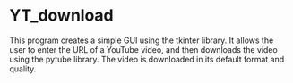 # YT_download
This program creates a simple GUI using the tkinter library. It allows the user to enter the URL of a YouTube video, and then downloads the video using the pytube library. The video is downloaded in its default format and quality.
